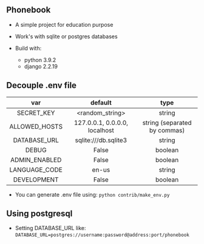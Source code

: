 ## Phonebook

- A simple project for education purpose

- Work's with sqlite or postgres databases

- Build with:
  - python 3.9.2
  - django 2.2.19

## Decouple .env file

| var | default | type |
| :-: | :-----: | :--: |
| SECRET_KEY | <random_string> | string |
| ALLOWED_HOSTS | 127.0.0.1, 0.0.0.0, localhost | string (separated by commas) |
| DATABASE_URL | sqlite:///db.sqlite3 | string |
| DEBUG | False | boolean |
| ADMIN_ENABLED | False | boolean |
| LANGUAGE_CODE | en-us | string |
| DEVELOPMENT | False | boolean |

- You can generate .env file using:
```python contrib/make_env.py```

## Using postgresql

- Setting DATABASE_URL like:
```DATABASE_URL=postgres://username:password@address:port/phonebook```
